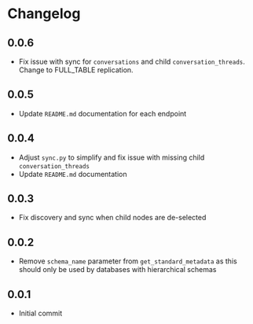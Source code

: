 # Changelog

## 0.0.6
  * Fix issue with sync for `conversations` and child `conversation_threads`. Change to FULL_TABLE replication.

## 0.0.5
  * Update `README.md` documentation for each endpoint

## 0.0.4
  * Adjust `sync.py` to simplify and fix issue with missing child `conversation_threads`
  * Update `README.md` documentation

## 0.0.3
  * Fix discovery and sync when child nodes are de-selected

## 0.0.2
  * Remove `schema_name` parameter from `get_standard_metadata` as this should only be used by databases with hierarchical schemas

## 0.0.1
  * Initial commit
